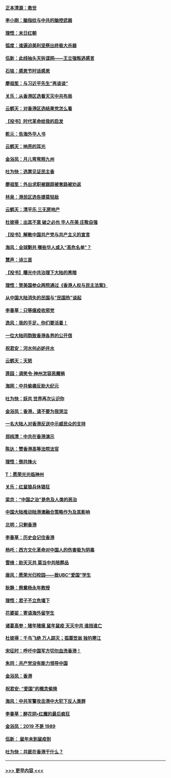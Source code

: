 #### [正本清源：救世](../pages/nsc993/n11689134.md?t=11291533) 
#### [李小刚：脑指纹与中共的脑控武器](../pages/nsc993/n11688900.md?t=11291533) 
#### [理悟：末日红朝](../pages/nsc993/n11688829.md?t=11291533) 
#### [弧度：谁逼迫美利坚祭出终极大杀器](../pages/nsc993/n11688735.md?t=11291533) 
#### [伍新：此线抽头天拆谍网——王立强叛逃感言](../pages/nsc993/n11687981.md?t=11291533) 
#### [石铭：感恩节时话感恩](../pages/nsc993/n11687568.md?t=11291533) 
#### [廖祖笙：与习近平先生“再谈谈”](../pages/nsc993/n11687005.md?t=11291533) 
#### [关乐：从香港区选看天灭中共布局](../pages/nsc993/n11686647.md?t=11291533) 
#### [云鹤天：对香港区选结果党怎么看](../pages/nsc993/n11686216.md?t=11291533) 
#### [【投书】时代革命给我的启发](../pages/nsc993/n11684287.md?t=11291533) 
#### [乾元：告海外华人书](../pages/nsc993/n11684044.md?t=11291533) 
#### [云鹤天：响亮的耳光](../pages/nsc993/n11684254.md?t=11291533) 
#### [金浴凤：月儿弯弯照九州](../pages/nsc993/n11684231.md?t=11291533) 
#### [吐为快：选票见证民主香](../pages/nsc993/n11684206.md?t=11291533) 
#### [廖祖笙：外出求职被跟踪被套路被劝返](../pages/nsc993/n11683874.md?t=11291533) 
#### [林泉：港民区选告捷莫轻敌](../pages/nsc993/n11683930.md?t=11291533) 
#### [云鹤天：清平乐 三无房地产](../pages/nsc993/n11681521.md?t=11291533) 
#### [杜彼得：出其不意 破之必也 华人在美 庄敬自强](../pages/nsc993/n11679554.md?t=11291533) 
#### [【投书】解散中国共产党与共产主义的宣言](../pages/nsc993/n11679177.md?t=11291533) 
#### [海风：全球剿共 哪些华人或入“高危名单”？](../pages/nsc993/n11678617.md?t=11291533) 
#### [慧声：诗三首](../pages/nsc993/n11678848.md?t=11291533) 
#### [【投书】曝光中共治理下大陆的黑暗](../pages/nsc993/n11678674.md?t=11291533) 
#### [理悟：贺美国参众两院通过《香港人权与民主法案》](../pages/nsc993/n11678104.md?t=11291533) 
#### [从中国大陆消失的民国与“民国热”谈起](../pages/nsc993/n11678075.md?t=11291533) 
#### [李春草：只等瘟疫收邪党](../pages/nsc993/n11677308.md?t=11291533) 
#### [逸风：我的手足，你们要活着！](../pages/nsc993/n11676352.md?t=11291533) 
#### [一位大陆同胞致香港各界的公开信](../pages/nsc993/n11675761.md?t=11291533) 
#### [祝君安：河水何必妒井水](../pages/nsc993/n11675746.md?t=11291533) 
#### [云鹤天：天怒](../pages/nsc993/n11675718.md?t=11291533) 
#### [莲园：调笑令‧神州怎容恶魔祸](../pages/nsc993/n11675648.md?t=11291533) 
#### [海网：中共偷袭反助大纪元](../pages/nsc993/n11673515.md?t=11291533) 
#### [吐为快：妖共 世界再次认识你](../pages/nsc993/n11673506.md?t=11291533) 
#### [金浴凤：香港，请不要为我哭泣](../pages/nsc993/n11673248.md?t=11291533) 
#### [一名大陆人对香港反送中示威民众的支持](../pages/nsc993/n11672615.md?t=11291533) 
#### [郑纯清：中共在香港演示](../pages/nsc993/n11670539.md?t=11291533) 
#### [陈达：赞香港高等法院法官](../pages/nsc993/n11669542.md?t=11291533) 
#### [理悟：倒共烽火](../pages/nsc993/n11668844.md?t=11291533) 
#### [T：愿荣光光临神州](../pages/nsc993/n11668421.md?t=11291533) 
#### [关乐：红鼠狼兵休猖狂](../pages/nsc993/n11668378.md?t=11291533) 
#### [梁京：“中国之治”是危及人类的恶治](../pages/nsc993/n11668328.md?t=11291533) 
#### [中国大陆推动陆港澳融合策略作为及其影响](../pages/nsc993/n11668157.md?t=11291533) 
#### [北明：只剩香港](../pages/nsc993/n11668002.md?t=11291533) 
#### [李春草：历史会记住香港](../pages/nsc993/n11667927.md?t=11291533) 
#### [杨吒：西方文化革命对中国人的伤害极为阴毒](../pages/nsc993/n11664521.md?t=11291533) 
#### [雪绮：助天灭共 莫当中共陪葬品](../pages/nsc993/n11662650.md?t=11291533) 
#### [唐风：愿荣光归校园——致UBC“爱国”学生](../pages/nsc993/n11662194.md?t=11291533) 
#### [耿静：祭奠杨永年教授](../pages/nsc993/n11662514.md?t=11291533) 
#### [理悟：君子不立危墙下](../pages/nsc993/n11662172.md?t=11291533) 
#### [花婆娑：寄语海外留学生](../pages/nsc993/n11662121.md?t=11291533) 
#### [诸葛高参：猪年猪瘟 鼠年鼠疫 天灭中共 谁挡谁亡](../pages/nsc993/n11661980.md?t=11291533) 
#### [杜彼得：千鸟飞绝 万人踪灭；孤蓑笠翁 独钓寒江](../pages/nsc993/n11661170.md?t=11291533) 
#### [宋征时：呼吁中国军方切勿血洗香港！](../pages/nsc993/n11415318.md?t=11291533) 
#### [朱同：共产党没有能力领导中国](../pages/nsc993/n11660421.md?t=11291533) 
#### [金浴凤：香港](../pages/nsc993/n11660419.md?t=11291533) 
#### [祝君安: “爱国”的概念偷换](../pages/nsc993/n11659706.md?t=11291533) 
#### [海风：中共军警攻击港中大犯下反人类罪](../pages/nsc993/n11659632.md?t=11291533) 
#### [李春草：醉花阴•红魔的最后疯狂](../pages/nsc993/n11659287.md?t=11291533) 
#### [金浴凤：2019 不是 1989](../pages/nsc993/n11657663.md?t=11291533) 
#### [伍新： 鼠年未到鼠疫到](../pages/nsc993/n11655098.md?t=11291533) 
#### [吐为快：共匪在香港干什么？](../pages/nsc993/n11654891.md?t=11291533) 

----
#### [ >>> 更早内容 <<< ](../indexes/nsc993-earlier.md)

